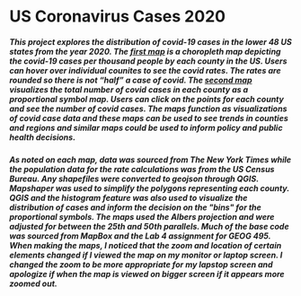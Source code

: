# US Coronavirus Cases 2020

##### This project explores the distribution of covid-19 cases in the lower 48 US states from the year 2020. The [first map](https://sarahg9.github.io/CoronavirusCases2020/map1) is a choropleth map depicting the covid-19 cases per thousand people by each county in the US. Users can hover over individual counites to see the covid rates. The rates are rounded so there is not “half” a case of covid. The [second map](https://sarahg9.github.io/CoronavirusCases2020/map2) visualizes the total number of covid cases in each county as a proportional symbol map. Users can click on the points for each county and see the number of covid cases. The maps function as visualizations of covid case data and these maps can be used to see trends in counties and regions and similar maps could be used to inform policy and public health decisions. 

##### As noted on each map, data was sourced from The New York Times while the population data for the rate calculations was from the US Census Bureau. Any shapefiles were converted to geojson through QGIS. Mapshaper was used to simplify the polygons representing each county. QGIS and the histogram feature was also used to visualize the distribution of cases and inform the decision on the "bins" for the proportional symbols.  The maps used the Albers projection and were adjusted for between the 25th and 50th parallels. Much of the base code was sourced from MapBox and the Lab 4 assignment for GEOG 495. When making the maps, I noticed that the zoom and location of certain elements changed if I viewed the map on my monitor or laptop screen. I changed the zoom to be more appropriate for my lapstop screen and apologize if when the map is viewed on bigger screen if it appears more zoomed out. 